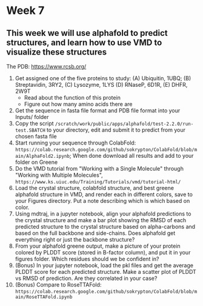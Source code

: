 # Week 7

## This week we will use alphafold to predict structures, and learn how to use VMD to visualize these structures

The PDB: https://www.rcsb.org/

1. Get assigned one of the five proteins to study: (A) Ubiquitin, 1UBQ; (B) Streptavidin, 3RY2, (C) Lysozyme, 1LYS (D) RNaseP, 6D1R, (E) DHFR, 2W9T
	- Read about the function of this protein
	- Figure out how many amino acids there are
2. Get the sequence in fasta file format and PDB file format into your Inputs/ folder
3. Copy the script `/scratch/work/public/apps/alphafold/test-2.2.0/run-test.SBATCH` to your directory, edit and submit it to predict from your chosen fasta file
4. Start running your sequence through ColabFold: `https://colab.research.google.com/github/sokrypton/ColabFold/blob/main/AlphaFold2.ipynb`; When done download all results and add to your folder on Greene
5. Do the VMD tutorial from "Working with a Single Molecule" through "Working with Multiple Molecules", `https://www.ks.uiuc.edu/Training/Tutorials/vmd/tutorial-html/`
6. Load the crystal structure, colabfold structure, and best greene alphafold structure in VMD, and render each in different colors, save to your Figures directory. Put a note describing which is which based on color.
7. Using mdtraj, in a jupyter notebook, align your alphafold predictions to the crystal structure and make a bar plot showing the RMSD of each predicted structure to the crystal structure based on alpha-carbons and based on the full backbone and side-chains. Does alphafold get everything right or just the backbone structure? 
8. From your alphafold greene output, make a picture of your protein colored by PLDDT score (stored in B-factor column), and put it in your figures folder. Which residues should we be confident in?
9. (Bonus) In your jupyter notebook, load the pkl files and get the average PLDDT score for each predicted structure. Make a scatter plot of PLDDT vs RMSD of prediction. Are they correlated in your case?
10. (Bonus) Compare to RoseTTAFold: `https://colab.research.google.com/github/sokrypton/ColabFold/blob/main/RoseTTAFold.ipynb`

